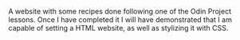 A website with some recipes done following one of the Odin Project lessons.
Once I have completed it I will have demonstrated that I am capable of setting a HTML website, as well as stylizing it with CSS.

